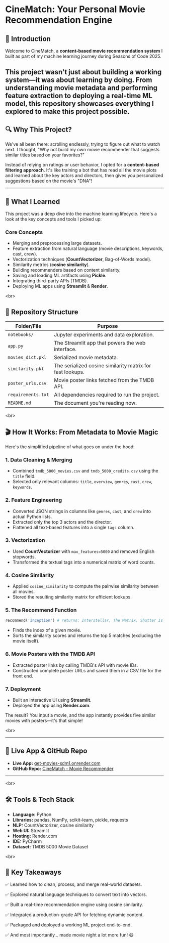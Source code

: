 # CineMatch: Your Personal Movie Recommendation Engine

## 👋 Introduction

Welcome to CineMatch, a **content-based movie recommendation system** I built as part of my machine learning journey during Seasons of Code 2025.

This project wasn't just about building a working system—it was about **learning by doing**. From understanding movie metadata and performing feature extraction to deploying a real-time ML model, this repository showcases everything I explored to make this project possible.
---
## 🔍 Why This Project?

We've all been there: scrolling endlessly, trying to figure out what to watch next. I thought, "Why not build my own movie recommender that suggests similar titles based on your favorites?"

Instead of relying on ratings or user behavior, I opted for a **content-based filtering approach**. It's like training a bot that has read all the movie plots and learned about the key actors and directors, then gives you personalized suggestions based on the movie's "DNA"\!

---

## 🧠 What I Learned

This project was a deep dive into the machine learning lifecycle. Here's a look at the key concepts and tools I picked up:

### **Core Concepts**

  * Merging and preprocessing large datasets.
  * Feature extraction from natural language (movie descriptions, keywords, cast, crew).
  * Vectorization techniques (**CountVectorizer**, Bag-of-Words model).
  * Similarity metrics (**cosine similarity**).
  * Building recommenders based on content similarity.
  * Saving and loading ML artifacts using **Pickle**.
  * Integrating third-party APIs (TMDB).
  * Deploying ML apps using **Streamlit** & **Render**.

\<br\>

## 📁 Repository Structure

| Folder/File         | Purpose                                                      |
| ------------------- | ------------------------------------------------------------ |
| `notebooks/`        | Jupyter experiments and data exploration.                    |
| `app.py`            | The Streamlit app that powers the web interface.             |
| `movies_dict.pkl`   | Serialized movie metadata.                                   |
| `similarity.pkl`    | The serialized cosine similarity matrix for fast lookups.    |
| `poster_urls.csv`   | Movie poster links fetched from the TMDB API.                |
| `requirements.txt`  | All dependencies required to run the project.                |
| `README.md`         | The document you're reading now.                             |

\<br\>

## 🎬 How It Works: From Metadata to Movie Magic

Here's the simplified pipeline of what goes on under the hood:

### 1\. **Data Cleaning & Merging**

  * Combined `tmdb_5000_movies.csv` and `tmdb_5000_credits.csv` using the `title` field.
  * Selected only relevant columns: `title`, `overview`, `genres`, `cast`, `crew`, `keywords`.

### 2\. **Feature Engineering**

  * Converted JSON strings in columns like `genres`, `cast`, and `crew` into actual Python lists.
  * Extracted only the top 3 actors and the director.
  * Flattened all text-based features into a single `tags` column.

### 3\. **Vectorization**

  * Used **CountVectorizer** with `max_features=5000` and removed English stopwords.
  * Transformed the textual tags into a numerical matrix of word counts.

### 4\. **Cosine Similarity**

  * Applied `cosine_similarity` to compute the pairwise similarity between all movies.
  * Stored the resulting similarity matrix for efficient lookups.

### 5\. **The Recommend Function**

```python
recommend('Inception') # returns: Interstellar, The Matrix, Shutter Island, etc.
```

  * Finds the index of a given movie.
  * Sorts the similarity scores and returns the top 5 matches (excluding the movie itself).

### 6\. **Movie Posters with the TMDB API**

  * Extracted poster links by calling TMDB's API with movie IDs.
  * Constructed complete poster URLs and saved them in a CSV file for the front end.

### 7\. **Deployment**

  * Built an interactive UI using **Streamlit**.
  * Deployed the app using **Render.com**.

The result? You input a movie, and the app instantly provides five similar movies with posters—it's that simple\!

\<br\>

-----

## 🔗 Live App & GitHub Repo

  * **Live App:** [get-movies-sdm1.onrender.com](https://www.google.com/search?q=https://get-movies-sdm1.onrender.com)
  * **GitHub Repo:** [CineMatch - Movie Recommender](https://www.google.com/search?q=https://github.com/your-username/cinematch)

-----

\<br\>

## 🛠️ Tools & Tech Stack

  * **Language:** Python
  * **Libraries:** pandas, NumPy, scikit-learn, pickle, requests
  * **NLP:** CountVectorizer, cosine similarity
  * **Web UI:** Streamlit
  * **Hosting:** Render.com
  * **IDE:** PyCharm
  * **Dataset:** TMDB 5000 Movie Dataset

\<br\>

## 🎯 Key Takeaways

✅ Learned how to clean, process, and merge real-world datasets.

✅ Explored natural language techniques to convert text into vectors.

✅ Built a real-time recommendation engine using cosine similarity.

✅ Integrated a production-grade API for fetching dynamic content.

✅ Packaged and deployed a working ML project end-to-end.

✅ And most importantly… made movie night a lot more fun\! 😄
